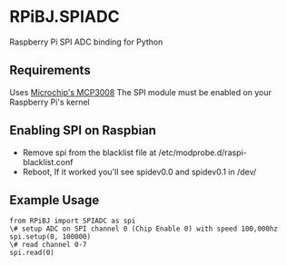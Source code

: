 RPiBJ.SPIADC
============

Raspberry Pi SPI ADC binding for Python

## Requirements
Uses [Microchip's MCP3008](http://www.microchip.com/wwwproducts/Devices.aspx?dDocName=en010530)
The SPI module must be enabled on your Raspberry Pi's kernel

## Enabling SPI on Raspbian
*  Remove spi from the blacklist file at /etc/modprobe.d/raspi-blacklist.conf
*  Reboot, If it worked you'll see spidev0.0 and spidev0.1 in /dev/

## Example Usage
    from RPiBJ import SPIADC as spi
    \# setup ADC on SPI channel 0 (Chip Enable 0) with speed 100,000hz
    spi.setup(0, 100000)
    \# read channel 0-7
    spi.read(0)
